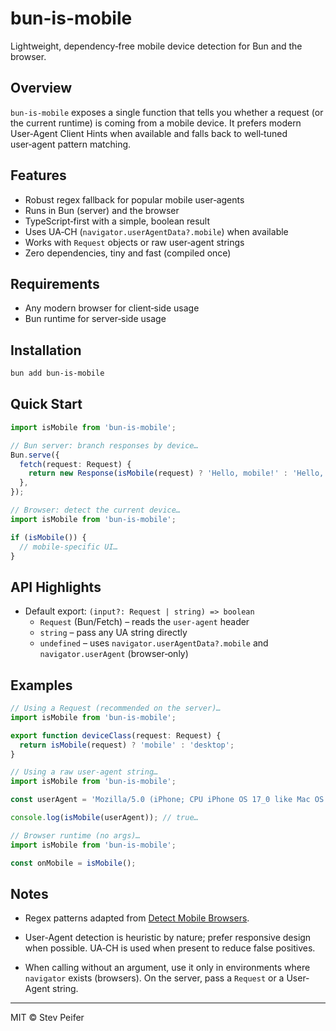 # bun-is-mobile

Lightweight, dependency‑free mobile device detection for Bun and the browser.

## Overview

`bun-is-mobile` exposes a single function that tells you whether a request (or the current runtime) is coming from a mobile device. It prefers modern User‑Agent Client Hints when available and falls back to well‑tuned user‑agent pattern matching.

## Features

- Robust regex fallback for popular mobile user‑agents
- Runs in Bun (server) and the browser
- TypeScript‑first with a simple, boolean result
- Uses UA‑CH (`navigator.userAgentData?.mobile`) when available
- Works with `Request` objects or raw user‑agent strings
- Zero dependencies, tiny and fast (compiled once)

## Requirements

- Any modern browser for client‑side usage
- Bun runtime for server‑side usage

## Installation

```sh
bun add bun-is-mobile
```

## Quick Start

```ts
import isMobile from 'bun-is-mobile';

// Bun server: branch responses by device…
Bun.serve({
  fetch(request: Request) {
    return new Response(isMobile(request) ? 'Hello, mobile!' : 'Hello, desktop!');
  },
});
```

```ts
// Browser: detect the current device…
import isMobile from 'bun-is-mobile';

if (isMobile()) {
  // mobile‑specific UI…
}
```

## API Highlights

- Default export: `(input?: Request | string) => boolean`
  - `Request` (Bun/Fetch) – reads the `user-agent` header
  - `string` – pass any UA string directly
  - `undefined` – uses `navigator.userAgentData?.mobile` and `navigator.userAgent` (browser‑only)

## Examples

```ts
// Using a Request (recommended on the server)…
import isMobile from 'bun-is-mobile';

export function deviceClass(request: Request) {
  return isMobile(request) ? 'mobile' : 'desktop';
}
```

```ts
// Using a raw user‑agent string…
import isMobile from 'bun-is-mobile';

const userAgent = 'Mozilla/5.0 (iPhone; CPU iPhone OS 17_0 like Mac OS X) AppleWebKit/605.1.15 (KHTML, like Gecko) Version/17.0 Mobile/15E148 Safari/604.1';

console.log(isMobile(userAgent)); // true…
```

```ts
// Browser runtime (no args)…
import isMobile from 'bun-is-mobile';

const onMobile = isMobile();
```

## Notes

- Regex patterns adapted from [Detect Mobile Browsers](http://detectmobilebrowsers.com/).

- User-Agent detection is heuristic by nature; prefer responsive design when possible. UA‑CH is used when present to reduce false positives.
- When calling without an argument, use it only in environments where `navigator` exists (browsers). On the server, pass a `Request` or a User-Agent string.

---

MIT © Stev Peifer
